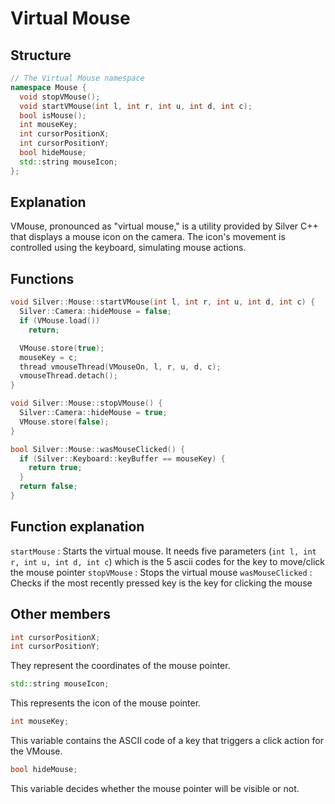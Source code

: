 # Virtual Mouse
## Structure
```cpp
// The Virtual Mouse namespace
namespace Mouse {
  void stopVMouse();
  void startVMouse(int l, int r, int u, int d, int c);
  bool isMouse();
  int mouseKey;
  int cursorPositionX;
  int cursorPositionY;
  bool hideMouse;
  std::string mouseIcon;
};
```

## Explanation
VMouse, pronounced as "virtual mouse," is a utility provided by Silver C++ that displays a mouse icon on the camera. The icon's movement is controlled using the keyboard, simulating mouse actions.

## Functions
```cpp
void Silver::Mouse::startVMouse(int l, int r, int u, int d, int c) {
  Silver::Camera::hideMouse = false;
  if (VMouse.load())
    return;

  VMouse.store(true);
  mouseKey = c;
  thread vmouseThread(VMouseOn, l, r, u, d, c);
  vmouseThread.detach();
}

void Silver::Mouse::stopVMouse() {
  Silver::Camera::hideMouse = true;
  VMouse.store(false);
}

bool Silver::Mouse::wasMouseClicked() {
  if (Silver::Keyboard::keyBuffer == mouseKey) {
    return true;
  }
  return false;
}
```

## Function explanation
`startMouse` : Starts the virtual mouse. It needs five parameters (`int l, int r, int u, int d, int c`) which is the 5 ascii codes for the key to move/click the mouse pointer
`stopVMouse` : Stops the virtual mouse
`wasMouseClicked` : Checks if the most recently pressed key is the key for clicking the mouse

## Other members
```cpp
int cursorPositionX;
int cursorPositionY;
```
They represent the coordinates of the mouse pointer.

```cpp
std::string mouseIcon;
```
This represents the icon of the mouse pointer.

```cpp
int mouseKey;
```
This variable contains the ASCII code of a key that triggers a click action for the VMouse.

```cpp
bool hideMouse;
```
This variable decides whether the mouse pointer will be visible or not.
